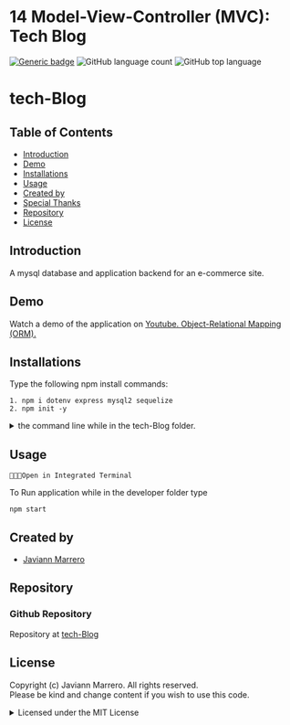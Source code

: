 # 14 Model-View-Controller (MVC): Tech Blog
[![Generic badge](https://img.shields.io/badge/license-MIT-<COLOR>.svg)](#license)
![GitHub language count](https://img.shields.io/github/languages/count/javiistacks/tech-Blog)
![GitHub top language](https://img.shields.io/github/languages/top/javiistacks/tech-Blog)

# tech-Blog

## Table of Contents
* [Introduction](#introduction)
* [Demo](#demo)
* [Installations](#installations)
* [Usage](#usage)
* [Created by](#created-by)
* [Special Thanks](#special-thanks)
* [Repository](#repository)
* [License](#license)


## Introduction
A mysql database and application backend for an e-commerce site. 


## Demo
Watch a demo of the application on [Youtube. Object-Relational Mapping (ORM).](https://www.youtube.com/watch?v=g1CUTYyp-LI)


## Installations
Type the following npm install commands: 
```
1. npm i dotenv express mysql2 sequelize
2. npm init -y
```
<details><summary> the command line while in the tech-Blog folder.</summary>

<blockquote>

* [npm](https://docs.npmjs.com/cli/v7/commands/npm-install)
  * npm is the package manager for the Node JavaScript platform. 

* [dotenv](https://www.npmjs.com/package/dotenv)
  * Enables the application to access environment variables.

* [express](https://www.npmjs.com/package/express)
  * Allows to dynamically render HTML Pages based on passing arguments to templates.

* [express-handlebars](https://www.npmjs.com/package/express-handlebars)
  * Sequelize is a promise-based Node.js ORM tool for MySQL.

* [express-session](https://www.npmjs.com/package/express-session)
  * Sequelize is a promise-based Node.js ORM tool for MySQL.
  
* [mysql2](https://www.npmjs.com/package/mysql2)
  * Enables the application to create a connection to the mysql database.
  
* [sequelize](https://www.npmjs.com/package/sequelize)
  * Sequelize is a promise-based Node.js ORM tool for MySQL.

* [bcrypt](https://www.npmjs.com/package/bcrypt)
  * Sequelize is a promise-based Node.js ORM tool for MySQL.

* [connect-session-sequelize](https://www.npmjs.com/package/sequelize)
  * Sequelize is a promise-based Node.js ORM tool for MySQL.

* [bulma](https://www.npmjs.com/package/bulma)
  * Sequelize is a promise-based Node.js ORM tool for MySQL.

* [@creativebulma/bulma-divider](https://www.npmjs.com/package/@creativebulma/bulma-divider)
  * Sequelize is a promise-based Node.js ORM tool for MySQL.

* [jest](https://www.npmjs.com/package/jest)
  * Sequelize is a promise-based Node.js ORM tool for MySQL.

* [nodemon](https://www.npmjs.com/package/nodemon)
  * Sequelize is a promise-based Node.js ORM tool for MySQL.
 
</blockquote>
</details>

## Usage

`👨🏽‍💻Open in Integrated Terminal`

To Run application while in the developer folder type 
```
npm start 
```

## Created by
* [Javiann Marrero](https://github.com/javiistacks)


## Repository
### Github Repository
Repository at [tech-Blog](https://github.com/javiistacks/tech-Blog)


## License

Copyright (c) Javiann Marrero. All rights reserved.<br>
Please be kind and change content if you wish to use this code.

<details><summary>Licensed under the MIT License</summary>

Copyright (c) 2021 - present | Javiann Marrero

<blockquote>
Permission is hereby granted, free of charge, to any person obtaining a copy
of this software and associated documentation files (the "Software"), to deal
in the Software without restriction, including without limitation the rights
to use, copy, modify, merge, publish, distribute, sublicense, and/or sell
copies of the Software, and to permit persons to whom the Software is
furnished to do so, subject to the following conditions:

The above copyright notice and this permission notice shall be included in all
copies or substantial portions of the Software.

THE SOFTWARE IS PROVIDED "AS IS", WITHOUT WARRANTY OF ANY KIND, EXPRESS OR
IMPLIED, INCLUDING BUT NOT LIMITED TO THE WARRANTIES OF MERCHANTABILITY,
FITNESS FOR A PARTICULAR PURPOSE AND NONINFRINGEMENT. IN NO EVENT SHALL THE
AUTHORS OR COPYRIGHT HOLDERS BE LIABLE FOR ANY CLAIM, DAMAGES OR OTHER
LIABILITY, WHETHER IN AN ACTION OF CONTRACT, TORT OR OTHERWISE, ARISING FROM,
OUT OF OR IN CONNECTION WITH THE SOFTWARE OR THE USE OR OTHER DEALINGS IN THE
SOFTWARE.
</blockquote>
</details>
